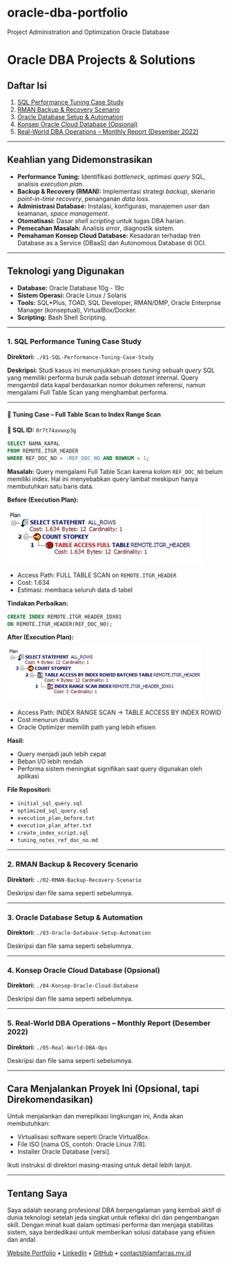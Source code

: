 # oracle-dba-portfolio
Project Administration and Optimization Oracle Database

# Oracle DBA Projects & Solutions
## Daftar Isi

1.  [SQL Performance Tuning Case Study](#1-sql-performance-tuning-case-study)
2.  [RMAN Backup & Recovery Scenario](#2-rman-backup--recovery-scenario)
3.  [Oracle Database Setup & Automation](#3-oracle-database-setup--automation)
4.  [Konsep Oracle Cloud Database (Opsional)](#4-konsep-oracle-cloud-database-opsional)
5.  [Real-World DBA Operations – Monthly Report (Desember 2022)](#5-real-world-dba-operations--monthly-report-desember-2022)

---

## Keahlian yang Didemonstrasikan

* **Performance Tuning:** Identifikasi *bottleneck*, optimasi *query* SQL, analisis *execution plan*.
* **Backup & Recovery (RMAN):** Implementasi strategi *backup*, skenario *point-in-time recovery*, penanganan *data loss*.
* **Administrasi Database:** Instalasi, konfigurasi, manajemen *user* dan keamanan, *space management*.
* **Otomatisasi:** Dasar *shell scripting* untuk tugas DBA harian.
* **Pemecahan Masalah:** Analisis *error*, diagnostik sistem.
* **Pemahaman Konsep Cloud Database:** Kesadaran terhadap tren Database as a Service (DBaaS) dan Autonomous Database di OCI.

---

## Teknologi yang Digunakan

* **Database:** Oracle Database 10g - 19c
* **Sistem Operasi:** Oracle Linux / Solaris
* **Tools:** SQL*Plus, TOAD, SQL Developer, RMAN/DMP, Oracle Enterprise Manager (konseptual), VirtualBox/Docker.
* **Scripting:** Bash Shell Scripting.

---

### 1. SQL Performance Tuning Case Study

**Direktori:** `./01-SQL-Performance-Tuning-Case-Study`

**Deskripsi:**
Studi kasus ini menunjukkan proses *tuning* sebuah *query* SQL yang memiliki performa buruk pada sebuah *dataset* internal. Query mengambil data kapal berdasarkan nomor dokumen referensi, namun mengalami Full Table Scan yang menghambat performa.

---

#### 🔧 Tuning Case – Full Table Scan to Index Range Scan

**📌 SQL ID:** `0r7t74avwxp3g`

```sql
SELECT NAMA_KAPAL
FROM REMOTE.ITGR_HEADER
WHERE REF_DOC_NO = :REF_DOC_NO AND ROWNUM = 1;
```

**Masalah:**
Query mengalami Full Table Scan karena kolom `REF_DOC_NO` belum memiliki index. Hal ini menyebabkan query lambat meskipun hanya membutuhkan satu baris data.

**Before (Execution Plan):**

![Explain Before](images/ep_before.png)

- Access Path: FULL TABLE SCAN on `REMOTE.ITGR_HEADER`
- Cost: 1.634
- Estimasi: membaca seluruh data di tabel

**Tindakan Perbaikan:**
```sql
CREATE INDEX REMOTE.ITGR_HEADER_IDX01
ON REMOTE.ITGR_HEADER(REF_DOC_NO);
```

**After (Execution Plan):**

![Explain After](images/ep_after.png)

- Access Path: INDEX RANGE SCAN → TABLE ACCESS BY INDEX ROWID
- Cost menurun drastis
- Oracle Optimizer memilih path yang lebih efisien

**Hasil:**
- Query menjadi jauh lebih cepat
- Beban I/O lebih rendah
- Performa sistem meningkat signifikan saat query digunakan oleh aplikasi

**File Repositori:**
- `initial_sql_query.sql`
- `optimized_sql_query.sql`
- `execution_plan_before.txt`
- `execution_plan_after.txt`
- `create_index_script.sql`
- `tuning_notes_ref_doc_no.md`

---

### 2. RMAN Backup & Recovery Scenario

**Direktori:** `./02-RMAN-Backup-Recovery-Scenario`

Deskripsi dan file sama seperti sebelumnya.

---

### 3. Oracle Database Setup & Automation

**Direktori:** `./03-Oracle-Database-Setup-Automation`

Deskripsi dan file sama seperti sebelumnya.

---

### 4. Konsep Oracle Cloud Database (Opsional)

**Direktori:** `./04-Konsep-Oracle-Cloud-Database`

Deskripsi dan file sama seperti sebelumnya.

---

### 5. Real-World DBA Operations – Monthly Report (Desember 2022)

**Direktori:** `./05-Real-World-DBA-Ops`

Deskripsi dan file sama seperti sebelumnya.

---

## Cara Menjalankan Proyek Ini (Opsional, tapi Direkomendasikan)

Untuk menjalankan dan mereplikasi lingkungan ini, Anda akan membutuhkan:
* Virtualisasi software seperti Oracle VirtualBox.
* File ISO [nama OS, contoh: Oracle Linux 7/8].
* Installer Oracle Database [versi].

Ikuti instruksi di direktori masing-masing untuk detail lebih lanjut.

---

## Tentang Saya

Saya adalah seorang profesional DBA berpengalaman yang kembali aktif di dunia teknologi setelah jeda singkat untuk refleksi diri dan pengembangan skill. Dengan minat kuat dalam optimasi performa dan menjaga stabilitas sistem, saya berdedikasi untuk memberikan solusi database yang efisien dan andal.

[Website Portfolio](https://iamfarras.my.id) • [LinkedIn](https://linkedin.com/in/iamfarras) • [GitHub](https://github.com/iamfarras) • contact@iamfarras.my.id
